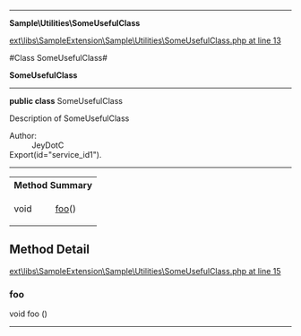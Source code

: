 

- - -

**Sample\Utilities\SomeUsefulClass**


<a href="https://github.com/JeyDotC/Hirudo/blob/master/ext/libs/SampleExtension/Sample/Utilities/SomeUsefulClass.php#L13" target='_blank'>ext\libs\SampleExtension\Sample\Utilities\SomeUsefulClass.php at line 13</a>

#Class SomeUsefulClass#

**SomeUsefulClass**




- - -

<p><strong>public  class</strong> <span>SomeUsefulClass</span></p>

<div class="comment" id="overview_description"><p>Description of SomeUsefulClass</p></div>

<dl>
<dt>Author:</dt>
<dd>JeyDotC</dd>
<dt>Export(id="service_id1").</dt>
</dl>


- - -

<table id="summary_method">
<tr><th colspan="2">Method Summary</th></tr>
<tr>
<td><span class='k'></span> <span class='nx'>void</span></td>
<td class="description"><p class="name"><a href="#foo">foo</a>()</p></td>
</tr>
</table>

<h2 id="detail_method">Method Detail</h2>

<a href="https://github.com/JeyDotC/Hirudo/blob/master/ext/libs/SampleExtension/Sample/Utilities/SomeUsefulClass.php#L15" target='_blank'>ext\libs\SampleExtension\Sample\Utilities\SomeUsefulClass.php at line 15</a>

<h3 id="foo()">foo</h3>
<span class='k'></span> <span class='nx'>void</span> <span class='nf'>foo</span> ()

<div class="details">

</div>

- - -

